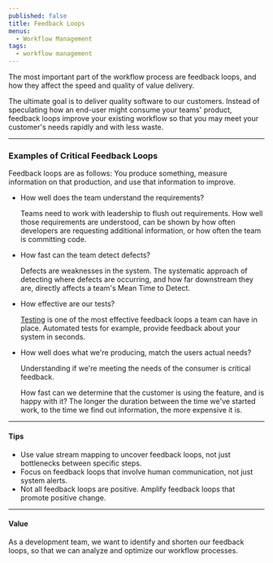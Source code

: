 ```yaml
---
published: false
title: Feedback Loops
menus:
  - Workflow Management
tags:
  - workflow management
---
```


The most important part of the workflow process are feedback loops, and how they affect
the speed and quality of value delivery.

The ultimate goal is to deliver quality software to our customers. Instead of speculating
how an end-user might consume your teams' product, feedback loops improve your existing
workflow so that you may meet your customer's needs rapidly and with less waste.

---

### Examples of Critical Feedback Loops

Feedback loops are as follows:
You produce something, measure information on that production, and use that information to improve.

- How well does the team understand the requirements?

  Teams need to work with leadership to flush out requirements. How well those requirements
  are understood, can be shown by how often developers are requesting additional information, or how often
  the team is committing code.

- How fast can the team detect defects?

  Defects are weaknesses in the system. The systematic approach of detecting
  where defects are occurring, and how far downstream they are, directly affects
  a team's Mean Time to Detect.

- How effective are our tests?

  [Testing](../testing-process/index.html) is one of the most effective feedback loops a team can have in place.
  Automated tests for example, provide feedback about your system in seconds.

- How well does what we're producing, match the users actual needs?

  Understanding if we're meeting the needs of the consumer is critical feedback.

  How fast can we determine that the customer is using the feature, and is happy with it?
  The longer the duration between the time we've started work, to the time we find out
  information, the more expensive it is.

---

#### Tips

- Use value stream mapping to uncover feedback loops, not just bottlenecks between specific steps.
- Focus on feedback loops that involve human communication, not just system alerts.
- Not all feedback loops are positive. Amplify feedback loops that promote positive change.

---

#### Value

As a development team, we want to identify and shorten our feedback loops, so that we
can analyze and optimize our workflow processes.
